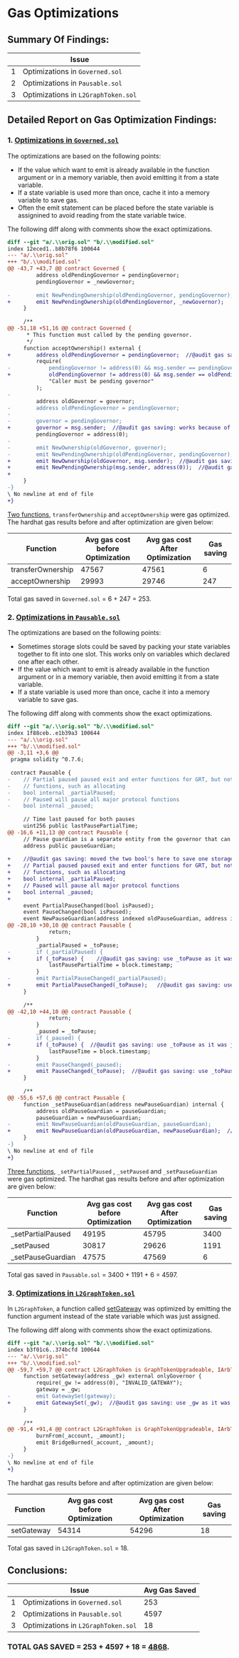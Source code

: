   # Gas Optimizations

## Summary Of Findings:

|  | Issue 
-- | -- 
1 | Optimizations in `Governed.sol`
2 | Optimizations in `Pausable.sol`
3 | Optimizations in `L2GraphToken.sol`

## Detailed Report on Gas Optimization Findings:

### 1. <ins>Optimizations in `Governed.sol`</ins>
The optimizations are based on the following points:
- If the value which want to emit is already available in the function argument or in a memory variable, then avoid emitting it from a state variable.
- If a state variable is used more than once, cache it into a memory variable to save gas.
- Often the emit statement can be placed before the state variable is assignined to avoid reading from the state variable twice.


The following diff along with comments show the exact optimizations. 
```diff
diff --git "a/.\\orig.sol" "b/.\\modified.sol"
index 12eced1..b8b78f6 100644
--- "a/.\\orig.sol"
+++ "b/.\\modified.sol"
@@ -43,7 +43,7 @@ contract Governed {
         address oldPendingGovernor = pendingGovernor;
         pendingGovernor = _newGovernor;
 
-        emit NewPendingOwnership(oldPendingGovernor, pendingGovernor);
+        emit NewPendingOwnership(oldPendingGovernor, _newGovernor);   //@audit gas saving: emit _newGovernor which was just assigend to pendingGovernor
     }
 
     /**
@@ -51,18 +51,16 @@ contract Governed {
      * This function must called by the pending governor.
      */
     function acceptOwnership() external {
+        address oldPendingGovernor = pendingGovernor;  //@audit gas saving: cache it. read twice within require statement
         require(
-            pendingGovernor != address(0) && msg.sender == pendingGovernor,
+            oldPendingGovernor != address(0) && msg.sender == oldPendingGovernor,
             "Caller must be pending governor"
         );
-
         address oldGovernor = governor;
-        address oldPendingGovernor = pendingGovernor;
-
-        governor = pendingGovernor;
+        governor = msg.sender;  //@audit gas saving: works because of previous require statement
         pendingGovernor = address(0);
-
-        emit NewOwnership(oldGovernor, governor);
-        emit NewPendingOwnership(oldPendingGovernor, pendingGovernor);
+        emit NewOwnership(oldGovernor, msg.sender);  //@audit gas saving: emit cached value
+        emit NewPendingOwnership(msg.sender, address(0));  //@audit gas saving: works because of previous require statement
+        
     }
-}
\ No newline at end of file
+}
```

[Two functions](https://github.com/code-423n4/2022-10-thegraph/blob/309a188f7215fa42c745b136357702400f91b4ff/contracts/governance/Governed.sol#L40-L67), `transferOwnership` and `acceptOwnership` were gas optimized. The hardhat gas results before and after optimization are given below:

 Function  | Avg gas cost before Optimization | Avg gas cost After Optimization | Gas saving
-- | -- | -- | -- 
transferOwnership | 47567  | 47561 | 6
acceptOwnership |  29993   | 29746  | 247

Total gas saved in `Governed.sol` = 6 + 247 = 253.

### 2. <ins>Optimizations in `Pausable.sol`</ins>
The optimizations are based on the following points:
- Sometimes storage slots could be saved by packing your state variables together to fit into one slot. This works only on variables which declared one after each other. 
- If the value which want to emit is already available in the function argument or in a memory variable, then avoid emitting it from a state variable.
- If a state variable is used more than once, cache it into a memory variable to save gas.


The following diff along with comments show the exact optimizations. 
```diff
diff --git "a/.\\orig.sol" "b/.\\modified.sol"
index 1f88ceb..e1b39a3 100644
--- "a/.\\orig.sol"
+++ "b/.\\modified.sol"
@@ -3,11 +3,6 @@
 pragma solidity ^0.7.6;
 
 contract Pausable {
-    // Partial paused paused exit and enter functions for GRT, but not internal
-    // functions, such as allocating
-    bool internal _partialPaused;
-    // Paused will pause all major protocol functions
-    bool internal _paused;
 
     // Time last paused for both pauses
     uint256 public lastPausePartialTime;
@@ -16,6 +11,13 @@ contract Pausable {
     // Pause guardian is a separate entity from the governor that can pause
     address public pauseGuardian;
 
+    //@audit gas saving: moved the two bool's here to save one storage slot.
+    // Partial paused paused exit and enter functions for GRT, but not internal
+    // functions, such as allocating
+    bool internal _partialPaused;
+    // Paused will pause all major protocol functions
+    bool internal _paused;
+
     event PartialPauseChanged(bool isPaused);
     event PauseChanged(bool isPaused);
     event NewPauseGuardian(address indexed oldPauseGuardian, address indexed pauseGuardian);
@@ -28,10 +30,10 @@ contract Pausable {
             return;
         }
         _partialPaused = _toPause;
-        if (_partialPaused) {
+        if (_toPause) {    //@audit gas saving: use _toPause as it was just assigned to _partialPaused
             lastPausePartialTime = block.timestamp;
         }
-        emit PartialPauseChanged(_partialPaused);
+        emit PartialPauseChanged(_toPause);   //@audit gas saving: use _toPause as it was just assigned to _partialPaused
     }
 
     /**
@@ -42,10 +44,10 @@ contract Pausable {
             return;
         }
         _paused = _toPause;
-        if (_paused) {
+        if (_toPause) {  //@audit gas saving: use _toPause as it was just assigned to _paused
             lastPauseTime = block.timestamp;
         }
-        emit PauseChanged(_paused);
+        emit PauseChanged(_toPause);  //@audit gas saving: use _toPause as it was just assigned to _paused
     }
 
     /**
@@ -55,6 +57,6 @@ contract Pausable {
     function _setPauseGuardian(address newPauseGuardian) internal {
         address oldPauseGuardian = pauseGuardian;
         pauseGuardian = newPauseGuardian;
-        emit NewPauseGuardian(oldPauseGuardian, pauseGuardian);
+        emit NewPauseGuardian(oldPauseGuardian, newPauseGuardian);  //@audit gas saving: emit newPauseGuardian which was just assigend to pauseGuardian
     }
-}
\ No newline at end of file
+}
```
[Three functions](https://github.com/code-423n4/2022-10-thegraph/blob/309a188f7215fa42c745b136357702400f91b4ff/contracts/governance/Pausable.sol#L26-L59), `_setPartialPaused` , `_setPaused` and `_setPauseGuardian` were gas optimized. The hardhat gas results before and after optimization are given below:


 Function  | Avg gas cost before Optimization | Avg gas cost After Optimization | Gas saving
-- | -- | -- | -- 
_setPartialPaused | 49195    | 45795   | 3400
_setPaused |  30817     | 29626    | 1191
_setPauseGuardian |  47575     | 47569  | 6

Total gas saved in `Pausable.sol` = 3400 + 1191 + 6 = 4597.

### 3. <ins>Optimizations in `L2GraphToken.sol`</ins>
In `L2GraphToken`, a function called [setGateway](https://github.com/code-423n4/2022-10-thegraph/blob/309a188f7215fa42c745b136357702400f91b4ff/contracts/l2/token/L2GraphToken.sol#L59-L63) was optimized by emitting the function argument instead of the state variable which was just assigned.

The following diff along with comments show the exact optimizations. 
```diff
diff --git "a/.\\orig.sol" "b/.\\modified.sol"
index b3f01c6..374bcfd 100644
--- "a/.\\orig.sol"
+++ "b/.\\modified.sol"
@@ -59,7 +59,7 @@ contract L2GraphToken is GraphTokenUpgradeable, IArbToken {
     function setGateway(address _gw) external onlyGovernor {
         require(_gw != address(0), "INVALID_GATEWAY");
         gateway = _gw;
-        emit GatewaySet(gateway);
+        emit GatewaySet(_gw);  //@audit gas saving: use _gw as it was just assigned to gateway
     }
 
     /**
@@ -91,4 +91,4 @@ contract L2GraphToken is GraphTokenUpgradeable, IArbToken {
         burnFrom(_account, _amount);
         emit BridgeBurned(_account, _amount);
     }
-}
\ No newline at end of file
+}
```
The hardhat gas results before and after optimization are given below:

 Function  | Avg gas cost before Optimization | Avg gas cost After Optimization | Gas saving
-- | -- | -- | --  
setGateway | 54314      | 54296     | 18

Total gas saved in `L2GraphToken.sol` = 18.

## Conclusions:
  | Issue | Avg Gas Saved
-- | -- | -- 
1 | Optimizations in `Governed.sol` | 253
2 | Optimizations in `Pausable.sol` | 4597
3 | Optimizations in `L2GraphToken.sol` | 18

### TOTAL GAS SAVED = 253 + 4597 + 18 = <ins>4868</ins>.
